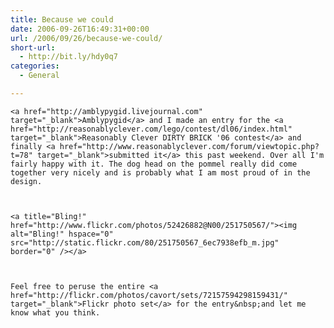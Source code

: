 ```yaml
---
title: Because we could
date: 2006-09-26T16:49:31+00:00
url: /2006/09/26/because-we-could/
short-url:
  - http://bit.ly/hdy0q7
categories:
  - General

---
```

<div class='microid-mailto+http:sha1:676ce15ba169da81d63397fa4c2d467fc6332592'>
  
    <a href="http://amblypygid.livejournal.com" target="_blank">Amblypygid</a> and I made an entry for the <a href="http://reasonablyclever.com/lego/contest/dl06/index.html" target="_blank">Reasonably Clever DIRTY BRICK '06 contest</a> and finally <a href="http://www.reasonablyclever.com/forum/viewtopic.php?t=78" target="_blank">submitted it</a> this past weekend. Over all I'm fairly happy with it. The dog head on the pommel really did come together very nicely and is probably what I am most proud of in the design.
  
  
  
    <a title="Bling!" href="http://www.flickr.com/photos/52426882@N00/251750567/"><img alt="Bling!" hspace="0" src="http://static.flickr.com/80/251750567_6ec7938efb_m.jpg" border="0" /></a>
  
  
  
    Feel free to peruse the entire <a href="http://flickr.com/photos/cavort/sets/72157594298159431/" target="_blank">Flickr photo set</a> for the entry&nbsp;and let me know what you think.
  

